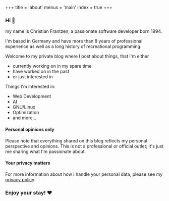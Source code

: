 +++
title = 'about'
menus = 'main'
index = true
+++

### Hi :wave:

my name is Christian Frantzen, a passionate software developer born 1994.

I'm based in Germany and have more than 8 years of professional experience as well as a long history of recreational programming.

Welcome to my private blog where I post about things, 
that I'm either
- currently working on in my spare time
- have worked on in the past
- or just interested in

Things I'm interested in:
- Web Development
- AI
- GNU/Linux
- Optimization
- and more...

#### Personal opinions only

Please note that everything shared on this blog reflects my personal perspective and opinions. This is not a professional or official outlet; it's just me sharing what I'm passionate about.

#### Your privacy matters

For more information about how I handle your personal data,
please see my [privacy policy](/privacy).

### Enjoy your stay! :heart:
